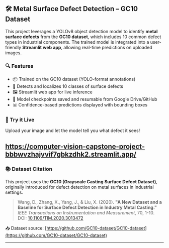 ## 🛠️ Metal Surface Defect Detection – GC10 Dataset

This project leverages a YOLOv8 object detection model to identify **metal surface defects** from the **GC10 dataset**, which includes 10 common defect types in industrial components. The trained model is integrated into a user-friendly **Streamlit web app**, allowing real-time predictions on uploaded images.

### 🔍 Features

* 📦 Trained on the GC10 dataset (YOLO-format annotations)
* 🔎 Detects and localizes 10 classes of surface defects
* 🖼️ Streamlit web app for live inference
* 💾 Model checkpoints saved and resumable from Google Drive/GitHub
* 📊 Confidence-based predictions displayed with bounding boxes

### 🚀 Try it Live

Upload your image and let the model tell you what defect it sees!

https://computer-vision-capstone-project-bbbwvzhajvvif7gbkzdhk2.streamlit.app/
---


### 📚 Dataset Citation

This project uses the **GC10 (Grayscale Casting Surface Defect Dataset)**, originally introduced for defect detection on metal surfaces in industrial settings.

> Wang, D., Zhang, X., Yang, J., & Liu, X. (2020).
> **"A New Dataset and a Baseline for Surface Defect Detection in Industry Metal Casting."**
> *IEEE Transactions on Instrumentation and Measurement*, 70, 1-10.
> DOI: [10.1109/TIM.2020.3013472](https://doi.org/10.1109/TIM.2020.3013472)

📥 Dataset source: [https://github.com/GC10-dataset/GC10-dataset](https://github.com/GC10-dataset/GC10-dataset)

---

